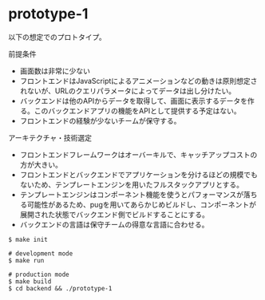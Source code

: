 # prototype-1

以下の想定でのプロトタイプ。

前提条件
- 画面数は非常に少ない
- フロントエンドはJavaScriptによるアニメーションなどの動きは原則想定されないが、URLのクエリパラメータによってデータは出し分けたい。
- バックエンドは他のAPIからデータを取得して、画面に表示するデータを作る。このバックエンドアプリの機能をAPIとして提供する予定はない。
- フロントエンドの経験が少ないチームが保守する。

アーキテクチャ・技術選定
- フロントエンドフレームワークはオーバーキルで、キャッチアップコストの方が大きい。
- フロントエンドとバックエンドでアプリケーションを分けるほどの規模でもないため、テンプレートエンジンを用いたフルスタックアプリとする。
- テンプレートエンジンはコンポーネント機能を使うとパフォーマンスが落ちる可能性があるため、pugを用いてあらかじめビルドし、コンポーネントが展開された状態でバックエンド側でビルドすることにする。
- バックエンドの言語は保守チームの得意な言語に合わせる。

```
$ make init

# development mode
$ make run

# production mode
$ make build
$ cd backend && ./prototype-1
```